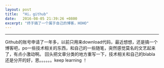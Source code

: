```yaml
---
layout: post
title:  "Hi，github"
date:   2016-08-05 21:39:26 +0800
excerpt: "终于搞了一个属于自己的博客，HOHO"
---
```


****

  Github的账号申请了一年多，以前只用来download代码，最近想想，还是搞一个博客吧，po一些技术相关的东西，和自己的一些随笔，突然感觉莫名的文艺起来了，有点小激动啊。
  回头把文章分类的地方重写一下，技术相关和自己的blabla还是分开的好，恩。。。。。。keep learning ！
